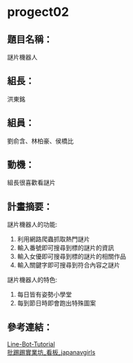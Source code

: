# progect02

## 題目名稱：
謎片機器人

## 組長：
洪東銘

## 組員：
劉俞含、林柏豪、侯橋比

## 動機：
組長很喜歡看謎片

## 計畫摘要：
謎片機器人的功能:
1. 利用網路爬蟲抓取熱門謎片
2. 輸入番號即可搜尋到標的謎片的資訊
3. 輸入女優即可搜尋到標的謎片的相關作品
4. 輸入關鍵字即可搜尋到符合內容之謎片

謎片機器人的特色:
1. 每日皆有姿勢小學堂
2. 每到節日時即會跑出特殊圖案

## 參考連結：
[Line-Bot-Tutorial](https://github.com/twtrubiks/line-bot-tutorial) <br />
[批踢踢實業坊_看板_japanavgirls](https://www.ptt.cc/bbs/japanavgirls/index.html)



